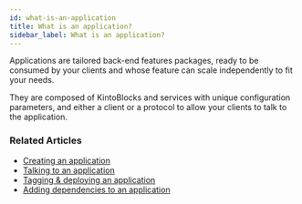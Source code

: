 ```yaml
---
id: what-is-an-application
title: What is an application?
sidebar_label: What is an application?
---
```


Applications are tailored back-end features packages, ready to be consumed by your clients and whose feature can scale independently to fit your needs.

They are composed of KintoBlocks and services with unique configuration parameters, and either a client or a protocol to allow your clients to talk to the application.


### Related Articles

* [Creating an application](creating-an-application.md)
* [Talking to an application](talking-to-applications.md)
* [Tagging & deploying an application](tagging-and-deploying.md)
* [Adding dependencies to an application](adding-a-dependency.md)
